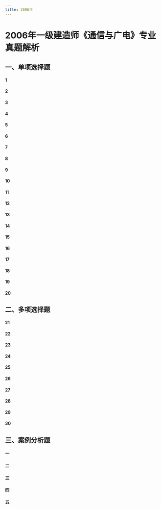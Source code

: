 ```yaml
---
title: 2006年
---
```


2006年一级建造师《通信与广电》专业真题解析
==============================================

## 一、单项选择题
####  1


####  2


####  3


####  4


####  5


####  6


####  7


####  8


####  9


####  10


####  11


####  12


####  13


####  14


####  15


####  16


####  17


####  18


####  19


####  20

## 二、多项选择题
####  21


####  22


####  23


####  24


####  25


####  26


####  27


####  28


####  29


####  30



## 三、案例分析题
####  一

####  二

####  三

####  四

####  五
